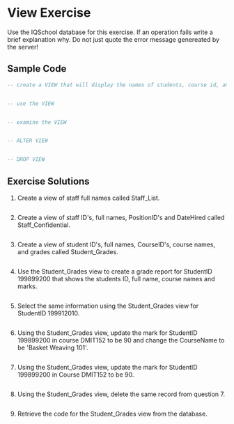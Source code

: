 # View Exercise
Use the IQSchool database for this exercise. If an operation fails write a brief explanation why. Do not just quote the error message genereated by the server!

## Sample Code

```sql
-- create a VIEW that will display the names of students, course id, and the course name


-- use the VIEW


-- examine the VIEW


-- ALTER VIEW


-- DROP VIEW

```

## Exercise Solutions
1. Create a view of staff full names called Staff_List.<br>

```sql

```

2. Create a view of staff ID's, full names, PositionID's and DateHired called Staff_Confidential.<br>

```sql

```

3. Create a view of student ID's, full names, CourseID's, course names, and grades called Student_Grades.<br>

```sql

```

4. Use the Student_Grades view to create a grade report for StudentID 199899200 that shows the students ID, full name, course names and marks.<br>

```sql

```

5. Select the same information using the Student_Grades view for StudentID 199912010.

```sql

```

6. Using the Student_Grades view, update the mark for StudentID 199899200 in course DMIT152 to be 90 and change the CourseName to be 'Basket Weaving 101'.<br>

```sql

```

7. Using the Student_Grades view, update the mark for StudentID 199899200 in Course DMIT152 to be 90.<br>

```sql

```

8. Using the Student_Grades view, delete the same record from question 7.<br>

```sql

```

9. Retrieve the code for the Student_Grades view from the database.<br>

```sql

```